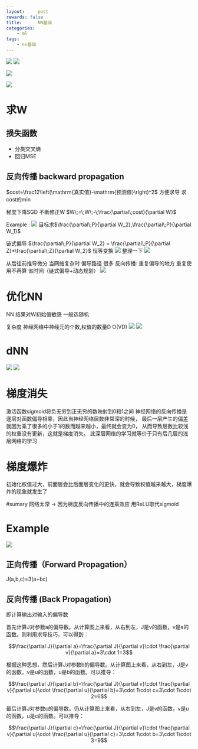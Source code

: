 ```yaml
---
layout:     post
rewards: false
title:      NN基础
categories:
    - ml
tags:
    - nn基础
---
```

![](https://ws4.sinaimg.cn/large/006tNbRwgy1fvkdfiryu9j31hm0uu7bu.jpg)
![](https://ws1.sinaimg.cn/large/006tNbRwgy1fvkdo1d99cj31jc12811p.jpg)

![](https://ws1.sinaimg.cn/large/006tNbRwgy1fvke8z09loj31hy12u48w.jpg)

![](https://i.loli.net/2018/09/24/5ba853af28a7e.png)

# 求W
## 损失函数
- 分类交叉熵
- 回归MSE

## 反向传播 backward propagation
$cost=\frac12\left(\mathrm{真实值}-\mathrm{预测值}\right)^2$ 方便求导
求 cost的min 

梯度下降SGD 不断修正W
$W\;=\;W\;-\;\frac{\partial\;cost}{\partial W}$

Example :
![](https://ws3.sinaimg.cn/large/006tNbRwgy1fvkhiehkemj31hk0c2aay.jpg)
目标求$\frac{\partial\;P}{\partial W_2},\frac{\partial\;P}{\partial W_1}$

链式偏导
$\frac{\partial\;P}{\partial W_2} = \frac{\partial\;P}{\partial Z}*\frac{\partial\;Z}{\partial W_2}$ 恒等变换
![](https://ws4.sinaimg.cn/large/006tNbRwgy1fvkhiu718sj31540le75y.jpg)
整理一下
![](https://ws4.sinaimg.cn/large/006tNbRwgy1fvkhm5vzh5j319i0iwjt3.jpg)

从后往前推导微分
当网络复杂时 偏导路径 很多
反向传播: 重复偏导的地方 重复使用不再算 省时间（链式偏导+动态规划）
![](https://ws2.sinaimg.cn/large/006tNbRwgy1fvkhydyjz1j30zu0nu445.jpg)


# 优化NN
NN 结果对W初始值敏感 一般选随机

复杂度 神经网络中神经元的个数,权值的数量D O(VD) 
![](https://ws3.sinaimg.cn/large/006tNbRwgy1fvkibqyo4hj30z80om0xo.jpg)
![](https://ws2.sinaimg.cn/large/006tNbRwgy1fvkif9r2xrj316s0qadk8.jpg)

# dNN

![](https://ws2.sinaimg.cn/large/006tNbRwgy1fvkkhlvgmwj31ik138do7.jpg)
![](https://ws4.sinaimg.cn/large/006tNbRwgy1fvkkumuflnj31io132153.jpg)


# 梯度消失
激活函数sigmoid将负无穷到正无穷的数映射到0和1之间
神经网络的反向传播是逐层对函数偏导相乘，因此当神经网络层数非常深的时候，
最后一层产生的偏差就因为乘了很多的小于1的数而越来越小，最终就会变为0，
从而导致层数比较浅的权重没有更新，这就是梯度消失。
此深层网络的学习就等价于只有后几层的浅层网络的学习

# 梯度爆炸
初始化权值过大，前面层会比后面层变化的更快，就会导致权值越来越大，梯度爆炸的现象就发生了

#sumary
网络太深 -> 因为梯度反向传播中的连乘效应 用ReLU取代sigmoid



# Example
<img class='full-image' src='https://ws1.sinaimg.cn/large/006tNc79gy1fvp9rki7ycj30xw096jsb.jpg'>

## 正向传播（Forward Propagation） 
J(a,b,c)=3(a+bc)

## 反向传播 (Back Propagation)
即计算输出对输入的偏导数

首先计算J对参数a的偏导数。从计算图上来看，从右到左，J是v的函数，v是a的函数。则利用求导技巧，可以得到：

$$\frac{\partial J}{\partial a}=\frac{\partial J}{\partial v}\cdot \frac{\partial v}{\partial a}=3\cdot 1=3$$

根据这种思想，然后计算J对参数b的偏导数。从计算图上来看，从右到左，J是v的函数，v是u的函数，u是b的函数。可以推导：

$$\frac{\partial J}{\partial b}=\frac{\partial J}{\partial v}\cdot \frac{\partial v}{\partial u}\cdot \frac{\partial u}{\partial b}=3\cdot 1\cdot c=3\cdot 1\cdot 2=6$$

最后计算J对参数c的偏导数。仍从计算图上来看，从右到左，J是v的函数，v是u的函数，u是c的函数。可以推导：

$$\frac{\partial J}{\partial c}=\frac{\partial J}{\partial v}\cdot \frac{\partial v}{\partial u}\cdot \frac{\partial u}{\partial c}=3\cdot 1\cdot b=3\cdot 1\cdot 3=9$$